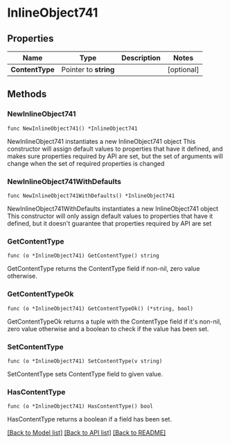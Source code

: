 # InlineObject741

## Properties

Name | Type | Description | Notes
------------ | ------------- | ------------- | -------------
**ContentType** | Pointer to **string** |  | [optional] 

## Methods

### NewInlineObject741

`func NewInlineObject741() *InlineObject741`

NewInlineObject741 instantiates a new InlineObject741 object
This constructor will assign default values to properties that have it defined,
and makes sure properties required by API are set, but the set of arguments
will change when the set of required properties is changed

### NewInlineObject741WithDefaults

`func NewInlineObject741WithDefaults() *InlineObject741`

NewInlineObject741WithDefaults instantiates a new InlineObject741 object
This constructor will only assign default values to properties that have it defined,
but it doesn't guarantee that properties required by API are set

### GetContentType

`func (o *InlineObject741) GetContentType() string`

GetContentType returns the ContentType field if non-nil, zero value otherwise.

### GetContentTypeOk

`func (o *InlineObject741) GetContentTypeOk() (*string, bool)`

GetContentTypeOk returns a tuple with the ContentType field if it's non-nil, zero value otherwise
and a boolean to check if the value has been set.

### SetContentType

`func (o *InlineObject741) SetContentType(v string)`

SetContentType sets ContentType field to given value.

### HasContentType

`func (o *InlineObject741) HasContentType() bool`

HasContentType returns a boolean if a field has been set.


[[Back to Model list]](../README.md#documentation-for-models) [[Back to API list]](../README.md#documentation-for-api-endpoints) [[Back to README]](../README.md)



